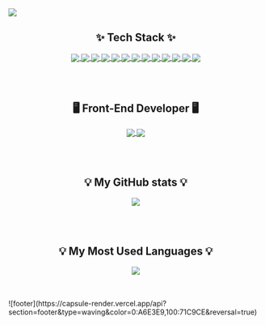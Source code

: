 <img src="https://capsule-render.vercel.app/api?type=waving&color=0:A6E3E9,100:71C9CE&text=Dain%20Kim&animation=twinkling&fontColor=393E46&fontAlign=20&height=200" />

<h2 align="center">✨ Tech Stack ✨</h2>
<p align="center">
  <a href="https://github.com/amy279">
    <img align="center" src="https://img.shields.io/badge/JavaScript-F7DF1E?style=flat&logo=Javascript&logoColor=white"/> <img align="center" src="https://img.shields.io/badge/React-61DAFB?style=flat&logo=React&logoColor=white"/> <img align="center" src="https://img.shields.io/badge/HTML5-E34F26?style=flat&logo=HTML5&logoColor=white"/> <img align="center" src="https://img.shields.io/badge/CSS-1572B66?style=flat&logo=CSS3&logoColor=white"/> <img align="center" src="https://img.shields.io/badge/Python-3776AB?style=flat&logo=Python&logoColor=white"/> <img align="center" src="https://img.shields.io/badge/Node.js-339933?style=flat&logo=Node.js&logoColor=white"/> <img align="center" src="https://img.shields.io/badge/Redux-764ABC?style=flat&logo=Redux&logoColor=white"/> <img align="center" src="https://img.shields.io/badge/MongoDB-47A248?style=flat&logo=MongoDB&logoColor=white"/> <img align="center" src="https://img.shields.io/badge/Express-000000?style=flat&logo=Express&logoColor=white"/> <img align="center" src="https://img.shields.io/badge/Express-000000?style=flat&logo=Express&logoColor=white"/> <img align="center" src="https://img.shields.io/badge/Bootstrap-7952B3?style=flat&logo=Bootstrap&logoColor=white"/> <img align="center" src="https://img.shields.io/badge/styled%20components-DB7093?style=flat&logo=styled-components&logoColor=white"/> <img align="center" src="https://img.shields.io/badge/Github-181717?style=flat&logo=GitHub&logoColor=white"/> 
  </a>
</p>
<br/><br/>
<h2 align="center">🖥 Front-End Developer 🖥</h2>
<p align="center">
  <a href="https://github.com/amy279">
    <img align="center" src="https://img.shields.io/badge/amy27991@gmail.com-EA4335?style=flat&logo=Gmail&logoColor=white"/> <img align="center" src="https://img.shields.io/badge/Dain Kim-0A66C2?style=flat&logo=Linkedin&logoColor=white"/>
  </a>
</p>
<br/> <br/>
<h2 align="center">💡 My GitHub stats 💡</h2>
<p align="center">
  <a href="https://github.com/amy279">
    <img align="center" src="https://github-readme-stats.vercel.app/api?username=amy279&show_icons=true&theme=radical&hide_title=true" />
  </a>
</p>
<br/> <br/>
<h2 align="center">💡 My Most Used Languages 💡</h2>
<p align="center">
  <a href="https://github.com/amy279">
    <img align="center" src="https://github-readme-stats.vercel.app/api/top-langs/?username=amy279&layout=compact&show_icons=true&show_owner=true&hide_title=true&theme=nord&hide=Dockerfile" />
  </a>
</p>
<br/> <br/>
![footer](https://capsule-render.vercel.app/api?section=footer&type=waving&color=0:A6E3E9,100:71C9CE&reversal=true)

<!--
**amy279/amy279** is a ✨ _special_ ✨ repository because its `README.md` (this file) appears on your GitHub profile.

Here are some ideas to get you started:

- 🔭 I’m currently working on ...
- 🌱 I’m currently learning ...
- 👯 I’m looking to collaborate on ...
- 🤔 I’m looking for help with ...
- 💬 Ask me about ...
- 📫 How to reach me: ...
- 😄 Pronouns: ...
- ⚡ Fun fact: ...
-->
